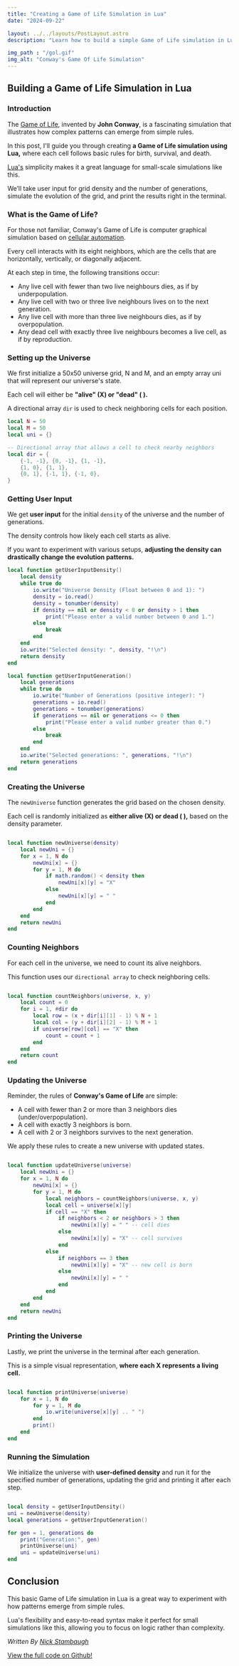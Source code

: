 ```yaml
---
title: "Creating a Game of Life Simulation in Lua"
date: "2024-09-22"

layout: ../../layouts/PostLayout.astro
description: "Learn how to build a simple Game of Life simulation in Lua using basic arrays, logic, and user input."

img_path : "/gol.gif"
img_alt: "Conway's Game Of Life Simulation"
---
```


## Building a Game of Life Simulation in Lua

### Introduction

The [Game of Life](https://en.wikipedia.org/wiki/Conway%27s_Game_of_Life), invented by **John Conway**, is a fascinating simulation that illustrates how complex patterns can emerge from simple rules. 

In this post, I'll guide you through creating **a Game of Life simulation using Lua,** where each cell follows basic rules for birth, survival, and death.

[Lua's](https://www.lua.org/) simplicity makes it a great language for small-scale simulations like this. 

We’ll take user input for grid density and the number of generations, simulate the evolution of the grid, and print the results right in the terminal.

### What is the Game of Life?

For those not familiar, Conway's Game of Life is computer graphical simulation based on [cellular automation](https://en.wikipedia.org/wiki/Cellular_automaton).

Every cell interacts with its eight neighbors, which are the cells that are horizontally, vertically, or diagonally adjacent. 

At each step in time, the following transitions occur:

- Any live cell with fewer than two live neighbours dies, as if by underpopulation.
- Any live cell with two or three live neighbours lives on to the next generation.
- Any live cell with more than three live neighbours dies, as if by overpopulation.
- Any dead cell with exactly three live neighbours becomes a live cell, as if by reproduction.


### Setting up the Universe

We first initialize a 50x50 universe grid, N and M, and an empty array uni that will represent our universe's state. 

Each cell will either be **"alive" (X) or "dead" ( ).** 

A directional array ` dir ` is used to check neighboring cells for each position.

```lua
local N = 50 
local M = 50
local uni = {}

-- Directional array that allows a cell to check nearby neighbors
local dir = {
    {-1, -1}, {0, -1}, {1, -1},
    {1, 0}, {1, 1},
    {0, 1}, {-1, 1}, {-1, 0},
}
```

### Getting User Input

We get **user input** for the initial ` density ` of the universe and the number of generations. 

The density controls how likely each cell starts as alive. 

If you want to experiment with various setups, **adjusting the density can drastically change the evolution patterns.**

```lua
local function getUserInputDensity()
    local density
    while true do
        io.write("Universe Density (Float between 0 and 1): ")
        density = io.read()
        density = tonumber(density)
        if density == nil or density < 0 or density > 1 then
            print("Please enter a valid number between 0 and 1.")
        else
            break
        end
    end
    io.write("Selected density: ", density, "!\n")
    return density
end

local function getUserInputGeneration()
    local generations 
    while true do
        io.write("Number of Generations (positive integer): ")
        generations = io.read()
        generations = tonumber(generations)
        if generations == nil or generations <= 0 then
            print("Please enter a valid number greater than 0.")
        else
            break
        end
    end
    io.write("Selected generations: ", generations, "!\n")
    return generations
end

```

### Creating the Universe

The ` newUniverse ` function generates the grid based on the chosen density. 

Each cell is randomly initialized as **either alive (X) or dead ( ),** based on the density parameter.

```lua

local function newUniverse(density)
    local newUni = {}
    for x = 1, N do
        newUni[x] = {}
        for y = 1, M do
            if math.random() < density then
                newUni[x][y] = "X"
            else
                newUni[x][y] = " "
            end
        end
    end
    return newUni
end
```

### Counting Neighbors

For each cell in the universe, we need to count its alive neighbors. 

This function uses our ` directional array ` to check neighboring cells.

```lua

local function countNeighbors(universe, x, y)
    local count = 0
    for i = 1, #dir do
        local row = (x + dir[i][1] - 1) % N + 1
        local col = (y + dir[i][2] - 1) % M + 1
        if universe[row][col] == "X" then
            count = count + 1
        end
    end
    return count
end
```

### Updating the Universe

Reminder, the rules of **Conway's Game of Life** are simple:

- A cell with fewer than 2 or more than 3 neighbors dies (under/overpopulation).
- A cell with exactly 3 neighbors is born.
- A cell with 2 or 3 neighbors survives to the next generation.

We apply these rules to create a new universe with updated states.

```lua

local function updateUniverse(universe)
    local newUni = {}
    for x = 1, N do
        newUni[x] = {}
        for y = 1, M do
            local neighbors = countNeighbors(universe, x, y)
            local cell = universe[x][y]
            if cell == "X" then
                if neighbors < 2 or neighbors > 3 then
                    newUni[x][y] = " " -- cell dies
                else
                    newUni[x][y] = "X" -- cell survives
                end
            else
                if neighbors == 3 then
                    newUni[x][y] = "X" -- new cell is born
                else
                    newUni[x][y] = " "
                end
            end
        end
    end
    return newUni
end
```

### Printing the Universe

Lastly, we print the universe in the terminal after each generation. 

This is a simple visual representation, **where each X represents a living cell.**

```lua

local function printUniverse(universe)
    for x = 1, N do
        for y = 1, M do
            io.write(universe[x][y] .. " ")
        end
        print()
    end
end
```

### Running the Simulation

We initialize the universe with **user-defined density** and run it for the specified number of generations, updating the grid and printing it after each step.

```lua

local density = getUserInputDensity()
uni = newUniverse(density)
local generations = getUserInputGeneration()

for gen = 1, generations do
    print("Generation:", gen)
    printUniverse(uni)
    uni = updateUniverse(uni)
end
```

## Conclusion

This basic Game of Life simulation in Lua is a great way to experiment with how patterns emerge from simple rules. 

Lua's flexibility and easy-to-read syntax make it perfect for small simulations like this, allowing you to focus on logic rather than complexity. 

*Written By [Nick Stambaugh](https://www.linkedin.com/in/nick-s-694241139/)*

[View the full code on Github!](https://github.com/Sieep-Coding/game-of-life-lua/) 